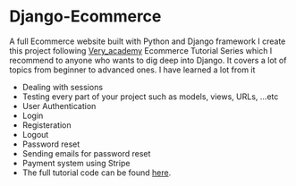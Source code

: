 # Django-Ecommerce
A full Ecommerce website built with Python and Django framework 
I create this project following [Very_academy](https://www.youtube.com/playlist?list=PLOLrQ9Pn6caxY4Q1U9RjO1bulQp5NDYS_) Ecommerce Tutorial Series
which I recommend to anyone who wants to dig deep into Django. It covers a lot of topics from beginner to advanced ones. I have learned a lot from it 
- Dealing with sessions
- Testing every part of your project such as models, views, URLs, ...etc
- User Authentication
 - Login
 - Registeration
 - Logout
 - Password reset
 - Sending emails for password reset
- Payment system using Stripe
- The full tutorial code can be found [here](https://github.com/veryacademy/django-ecommerce-project).
